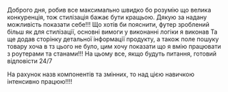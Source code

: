 Доброго дня, робив все максимально швидко бо розумію що велика конкуренція, тож стилізація бажає
бути кращьою. Дякую за надану можливість показати себе!!! Що хотів би пояснити, футер зроблений
більш як для стилізації, основні вимоги у виконанні логіки я виконав Та ще додав сторінку детальної
інформації продукту, а також поле пошуку товару хоча в тз цього не було, цим хочу показати що я вмію
працювати з роутерами та станами!!! На цьому все, якщо будуть питання, готовий відповісти 24/7

На рахунок назв компонентів та змінних, то над цією навичкою інтенсивно працюю!!!!
